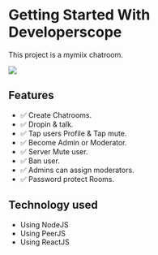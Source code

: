 # Getting Started With Developerscope

This project is a mymiix chatroom.<br />



<img src="https://developerscope.com/assets/img/ScreenShot-Developerscope.png" />

## Features

- ✅ Create Chatrooms.
- ✅ Dropin & talk.
- ✅ Tap users Profile & Tap mute.
- ✅ Become Admin or Moderator.
- ✅ Server Mute user.
- ✅ Ban user.
- ✅ Admins can assign moderators.
- ✅ Password protect Rooms.

## Technology used

- Using NodeJS
- Using PeerJS
- Using ReactJS











